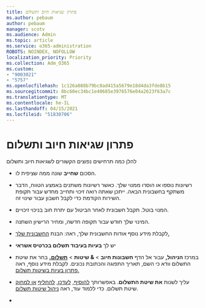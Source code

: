 ```yaml
---
title: פתרון שגיאות חיוב ותשלום
ms.author: pebaum
author: pebaum
manager: scotv
ms.audience: Admin
ms.topic: article
ms.service: o365-administration
ROBOTS: NOINDEX, NOFOLLOW
localization_priority: Priority
ms.collection: Adm_O365
ms.custom:
- "9003021"
- "5757"
ms.openlocfilehash: 1c126a088b79bc8ad415a5679e18d4da3fde8b15
ms.sourcegitcommit: 8bc60ec34bc1e40685e3976576e04a2623f63a7c
ms.translationtype: MT
ms.contentlocale: he-IL
ms.lasthandoff: 04/15/2021
ms.locfileid: "51830706"
---
```

# <a name="resolving-billing-and-payment-errors"></a>פתרון שגיאות חיוב ותשלום

להלן כמה תרחישים נפוצים הקשורים לשגיאות חיוב ותשלום

- הסכום  **שחייב** שונה ממה שציפית לו.
- רשיונות נוספו או הוסרו ממנוי שלך. כאשר רשיונות משתנים באמצע הטווח, הדבר משתקף בחשבונית הבאה. ייתכן שאתה רואה זיכוי ותחייב מחדש עבור תקופת השירות הקודמת כדי לקבל חשבון עבור שינוי זה.
- המנוי בוטל. תקבל חשבונית לאחר הביטול עם יתרת חוב בניכוי זיכויים.
- המינוי שלך חוּדש עבור תקופה חדשה, ומחיר הרישיון השתנה.
- לקבלת מידע נוסף אודות החשבונית שלך, ראה: הבנת  [החשבונית שלך.](https://docs.microsoft.com/microsoft-365/commerce/billing-and-payments/understand-your-invoice2)
- יש לך  **בעיות בעיבוד תשלום בכרטיס אשראי**
- במרכז **הניהול,** עבור אל הדף **חשבונות חיוב**   >   **& שיטות**   >   **[תשלום.](https://go.microsoft.com/fwlink/p/?linkid=2018806)** בחר את שיטת התשלום וודא כי השם, תאריך התפוגה והכתובת נכונים. לקבלת מידע נוסף, ראה [פתרון בעיות בשיטות תשלום.](https://docs.microsoft.com/microsoft-365/commerce/billing-and-payments/manage-payment-methods#troubleshoot-payment-methods)

- עליך לשנות  **את שיטת התשלום**. באפשרותך [להוסיף](https://docs.microsoft.com/microsoft-365/commerce/billing-and-payments/manage-payment-methods?view=o365-worldwide#add-a-payment-method),  [לעדכן](https://docs.microsoft.com/microsoft-365/commerce/billing-and-payments/manage-payment-methods?view=o365-worldwide#update-payment-method-details),  [להחליף](https://docs.microsoft.com/microsoft-365/commerce/billing-and-payments/manage-payment-methods?view=o365-worldwide#replace-a-payment-method)  [או למחוק](https://docs.microsoft.com/microsoft-365/commerce/billing-and-payments/manage-payment-methods?view=o365-worldwide#delete-a-payment-method)  שיטת תשלום. כדי ללמוד עוד, ראה  [ניהול שיטות תשלום](https://docs.microsoft.com/microsoft-365/commerce/billing-and-payments/manage-payment-methods?view=o365-worldwide).
- 
